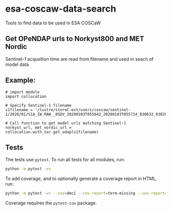 # esa-coscaw-data-search
Tools to find data to be used in ESA COSCaW

## Get OPeNDAP urls to Norkyst800 and MET Nordic
Sentinel-1 acqusition time are read from filename and used in seach of model data

## Example:
```
# import module
import collocation

# Specify Sentinel-1 filename
s1filename = '/lustre/storeC-ext/users/coscaw/sentinel-1/2020/01/S1A_IW_RAW__0SDV_20200103T055642_20200103T055714_030632_03828E_875E.zip'

# Call function to get model urls matching Sentinel-1 
norkyst_url, met_nordic_url = collocation.with_sar.get_odap(s1filename)

```

## Tests

The tests use `pytest`. To run all tests for all modules, run:
```bash
python -m pytest -vv
```

To add coverage, and to optionally generate a coverage report in HTML, run:
```bash
python -m pytest -vv --cov=dmci --cov-report=term-missing --cov-report=html
```
Coverage requires the `pytest-cov` package.


